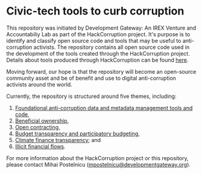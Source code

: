# Civic-tech tools to curb corruption

This repository was initiated by Development Gateway: An IREX Venture and Accountabiliy Lab as part of the HackCorruption project. It's purpose is to identify and classify open source code and tools that may be useful to anti-corruption activists. The repository contains all open source code used in the development of the tools created through the HackCorruption project. Details about tools produced through HackCorruption can be found [here](https://hackcorruption.org). 

Moving forward, our hope is that the repository will become an open-source community asset and be of benefit and use to digital anti-corruption activists around the world.

Currently, the repository is structured around five themes, including:

1. [Foundational anti-corruption data and metadata management tools and code](Foundational),
2. [Beneficial ownership](BeneficialOwnership),
3. [Open contracting](OpenContracting),
4. [Budget transparency and participatory budgeting](BudgetTransparency), 
5. [Climate finance transparency](ClimateFinanceTransparency); and
6. [Illicit financial flows](IllicitFinancialFlows).

For more information about the HackCorruption project or this repository, please contact Mihai Postelnicu (mpostelnicu@developmentgateway.org). 
